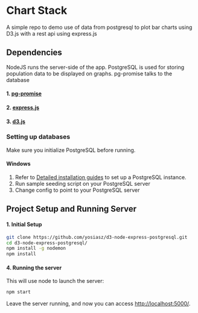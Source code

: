 # Chart Stack
A simple repo to demo use of data from postgresql to plot
bar charts using D3.js with a rest api using express.js

## Dependencies
NodeJS runs the server-side of the app. PostgreSQL is used for storing population data to be displayed on graphs.
pg-promise talks to the database

#### 1. [pg-promise](https://www.npmjs.com/package/pg-promise)
#### 2. [express.js](https://www.npmjs.com/package/express)
#### 3. [d3.js](https://www.npmjs.com/package/d3)

### Setting up databases
Make sure you initialize PostgreSQL before running. 

#### Windows

1. Refer to [Detailed installation guides](https://wiki.postgresql.org/wiki/Detailed_installation_guides) to set up a PostgreSQL instance.
2. Run sample seeding script on your PostgreSQL server
3. Change config to point to your PostgreSQL server

## Project Setup and Running Server
#### 1. Initial Setup
```bash
git clone https://github.com/yosiasz/d3-node-express-postgresql.git
cd d3-node-express-postgresql/
npm install -g nodemon
npm install
```

#### 4. Running the server
This will use node to launch the server:
```bash
npm start
```

Leave the server running, and now you can access [http://localhost:5000/](http://localhost:5000/).
